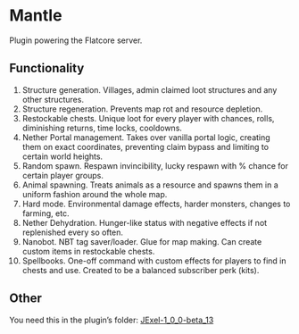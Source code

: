 Mantle
=============

Plugin powering the Flatcore server.

## Functionality

1. Structure generation. Villages, admin claimed loot structures and any other structures.
2. Structure regeneration. Prevents map rot and resource depletion.
3. Restockable chests. Unique loot for every player with chances, rolls, diminishing returns, time locks, cooldowns.
4. Nether Portal management. Takes over vanilla portal logic, creating them on exact coordinates, preventing claim bypass and limiting to certain world heights.
5. Random spawn. Respawn invincibility, lucky respawn with % chance for certain player groups.
6. Animal spawning. Treats animals as a resource and spawns them in a uniform fashion around the whole map.
7. Hard mode. Environmental damage effects, harder monsters, changes to farming, etc.
8. Nether Dehydration. Hunger-like status with negative effects if not replenished every so often.
9. Nanobot. NBT tag saver/loader. Glue for map making. Can create custom items in restockable chests.
10. Spellbooks. One-off command with custom effects for players to find in chests and use. Created to be a balanced subscriber perk (kits).

## Other

You need this in the plugin’s folder: [JExel-1_0_0-beta_13](http://code.google.com/p/jexel/downloads/detail?name=JExel-1_0_0-beta_13.jar)
